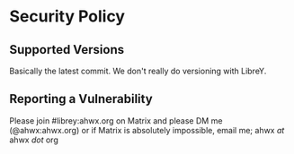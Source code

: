 # Security Policy

## Supported Versions

Basically the latest commit. We don't really do versioning with LibreY.

## Reporting a Vulnerability

Please join #librey:ahwx.org on Matrix and please DM me (@ahwx:ahwx.org) or if Matrix is absolutely impossible, email me; ahwx *at* ahwx *dot* org
